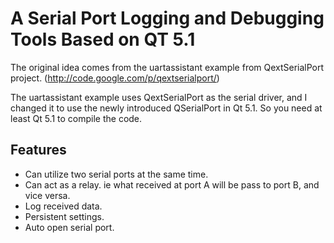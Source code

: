 A Serial Port Logging and Debugging Tools Based on QT 5.1
============

The original idea comes from the uartassistant example from QextSerialPort project. 
(http://code.google.com/p/qextserialport/)

The uartassistant example uses QextSerialPort as the serial driver, and I changed it
to use the newly introduced QSerialPort in Qt 5.1. So you need at least Qt 5.1 to
compile the code.

Features
------------
- Can utilize two serial ports at the same time.
- Can act as a relay. ie what received at port A will be pass to port B, and vice versa.
- Log received data.
- Persistent settings.
- Auto open serial port.
